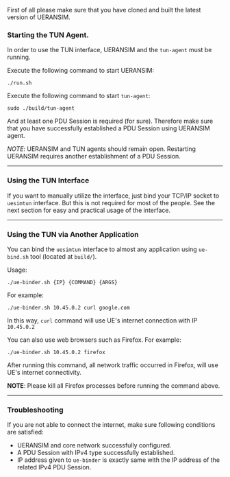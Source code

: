 First of all please make sure that you have cloned and built the latest version of UERANSIM.

### Starting the TUN Agent.

In order to use the TUN interface, UERANSIM and the `tun-agent` must be running.

Execute the following command to start UERANSIM:
```
./run.sh
```

Execute the following command to start `tun-agent`:

```
sudo ./build/tun-agent
```

And at least one PDU Session is required (for sure). Therefore make sure that you have successfully established a PDU Session using UERANSIM agent.

*NOTE*: UERANSIM and TUN agents should remain open. Restarting UERANSIM requires another establishment of a PDU Session.

---

### Using the TUN Interface

If you want to manually utilize the interface, just bind your TCP/IP socket to `uesimtun` interface. But this is not required for most of the people. See the next section for easy and practical usage of the interface.

---

### Using the TUN via Another Application

You can bind the `uesimtun` interface to almost any application using `ue-bind.sh` tool (located at `build/`).

Usage:

```
./ue-binder.sh {IP} {COMMAND} {ARGS}
```

For example:

```
./ue-binder.sh 10.45.0.2 curl google.com
```

In this way, `curl` command will use UE's internet connection with IP `10.45.0.2`

You can also use web browsers such as Firefox. For example:

```
./ue-binder.sh 10.45.0.2 firefox
```

After running this command, all network traffic occurred in Firefox, will use UE's internet connectivity.

**NOTE**: Please kill all Firefox processes before running the command above.

---

### Troubleshooting

If you are not able to connect the internet, make sure following conditions are satisfied:

- UERANSIM and core network successfully configured.
- A PDU Session with IPv4 type successfully established.
- IP address given to `ue-binder` is exactly same with the IP address of the related IPv4 PDU Session.

